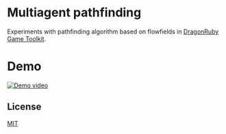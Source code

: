 # Multiagent pathfinding

Experiments with pathfinding algorithm based on flowfields in [DragonRuby Game Toolkit](https://dragonruby.org/toolkit/game).

# Demo

[![Demo video](https://img.youtube.com/vi/RRZQAM96SQ8/0.jpg)](https://youtu.be/RRZQAM96SQ8)

## License
[MIT](https://choosealicense.com/licenses/mit/)
